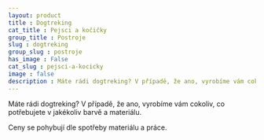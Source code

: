 ```yaml
---
layout: product
title : Dogtreking
cat_title : Pejsci a kočičky
group_title : Postroje
slug : dogtreking
group_slug : postroje
has_image : False
cat_slug : pejsci-a-kocicky
image : false
description : Máte rádi dogtreking? V případě, že ano, vyrobíme vám cokoliv, co potřebujete v jakékoliv barvě a materiálu.
---
```


Máte rádi dogtreking? V případě, že ano, vyrobíme vám cokoliv, co potřebujete v jakékoliv barvě a materiálu.

Ceny se pohybují dle spotřeby materiálu a práce.

